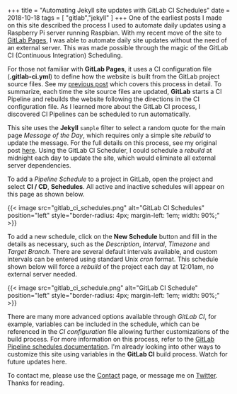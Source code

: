 +++
title = "Automating Jekyll site updates with GitLab CI Schedules"
date =  2018-10-18
tags = [ "gitlab","jekyll" ]
+++
One of the earliest posts I made on this site described the process I used to automate daily updates using a Raspberry Pi server running Raspbian. With my recent move of the site to [GitLab Pages](https://about.gitlab.com/features/pages/), I was able to automate daily site updates without the need of an external server. This was made possible through the magic of the GitLab CI (Continuous Integration) Scheduling. 

For those not familiar with __GitLab Pages__, it uses a CI configuration file (__.gitlab-ci.yml__) to define how the website is built from the GitLab project source files. See my [previous post](/posts/2018/06/moving-your-jekyll-site-from-github-pages-to-gitlab/) which covers this process in detail. To summarize, each time the site source files are updated, __GitLab__ starts a CI Pipeline and rebuilds the website following the directions in the CI configuration file. As I learned more about the GitLab CI process, I discovered CI Pipelines can be scheduled to run automatically.

This site uses the __Jekyll__ `sample` filter to select a random quote for the main page _Message of the Day_, which requires only a simple site _rebuild_ to update the message. For the full details on this process, see my original post [here](https://bftsystems.ca/automating-updates-to-github-pages/). Using the GitLab CI Scheduler, I could schedule a _rebuild_ at midnight each day to update the site, which would eliminate all external server dependencies.

To add a _Pipeline Schedule_ to a project in GitLab, open the project and select __CI / CD__, __Schedules__. All active and inactive schedules will appear on this page as shown below.

{{< image src="gitlab_ci_schedules.png" alt="GitLab CI Schedules" position="left" style="border-radius: 4px; margin-left: 1em; width: 90%;" >}}

To add a new schedule, click on the __New Schedule__ button and fill in the details as necessary, such as the _Description_, _Interval_, _Timezone_ and _Target Branch_. There are several default intervals available, and custom intervals can be entered using standard Unix _cron_ format. This schedule shown below will force a _rebuild_ of the project each day at 12:01am, no external server needed.

{{< image src="gitlab_ci_schedule.png" alt="GitLab CI Schedule" position="left" style="border-radius: 4px; margin-left: 1em; width: 90%;" >}}

There are many more advanced options available through _GitLab CI_, for example, variables can be included in the schedule, which can be referenced in the _CI configuration_ file allowing further customizations of the build process. For more information on this process, refer to the [GitLab Pipeline schedules documentation](https://docs.gitlab.com/ee/api/pipeline_schedules.html). I'm already looking into other ways to customize this site using variables in the __GitLab CI__ build process. Watch for future updates here.

To contact me, please use the [Contact](/contact) page, or message me on [Twitter](https://twitter.com/bftsystems). Thanks for reading.